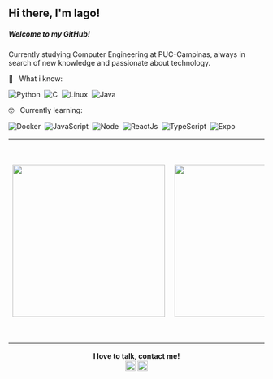 ##  Hi there, I'm Iago! 
##### Welcome to my GitHub!

Currently studying Computer Engineering at PUC-Campinas, always in search of new knowledge and passionate about technology.

 🤔️ &nbsp; What i know: <br/>


![Python](https://img.shields.io/badge/-Python-369?style=flat&logoColor=fff&logo=python)&nbsp;
![C](https://img.shields.io/badge/-C/C++-4F33FF?style=flat&logoColor=fff&logo=c)&nbsp;
![Linux](https://img.shields.io/badge/-Linux-f2930d?style=flat&logoColor=fff&logo=linux)&nbsp;
![Java](https://img.shields.io/badge/-Java-E9E9E9?style=flat&logoColor=007AAB&logo=java)&nbsp;

🤓️ &nbsp; Currently learning: <br/>

![Docker](https://img.shields.io/badge/-Docker-099cec?style=flat&logoColor=fff&logo=docker)&nbsp;
![JavaScript](https://img.shields.io/badge/-JavaScript-FEAE32?style=flat&logoColor=fff&logo=javascript)&nbsp;
![Node](https://img.shields.io/badge/-Node.js-5B9856?style=flat&logoColor=fff&logo=node.js)&nbsp;
![ReactJs](https://img.shields.io/badge/-React-18BCEE?style=flat&logoColor=fff&logo=react)&nbsp;
![TypeScript](https://img.shields.io/badge/-TypeScript-007ACC?style=flat&logoColor=fff&logo=typescript)&nbsp;
![Expo](https://img.shields.io/badge/-Expo-000?style=flat&logoColor=fff&logo=expo)&nbsp;

<center>
  <table>
    <tr>
        <td><img width="300px" align="left" src="https://github-readme-stats.vercel.app/api?username=iaglourenco&theme=dracula"/></td>
        <td><img width="300px" align="left" src="https://github-readme-stats.vercel.app/api/top-langs/?username=iaglourenco&layout=compact&theme=dracula" /></td>
        <td><img width="396px" align="left" src="https://github-readme-stats.vercel.app/api/wakatime?username=iaglourenco&theme=dracula&layout=compact"/></td>
    </tr>   
  </table>
</center>  

<p align="center">
<strong>I love to talk, contact me!</strong><br/>
<a href="https://linkedin.com/in/iagolourenco" target="blank"><img align="center" src="https://cdn.jsdelivr.net/npm/simple-icons@3.0.1/icons/linkedin.svg" alt="iagolourenco" height="20" width="20" /></a>
<a href="https://instagram.com/iaglourenco" target="blank"><img align="center" src="https://cdn.jsdelivr.net/npm/simple-icons@3.0.1/icons/instagram.svg" alt="iaglourenco" height="20" width="20" /></a>
</p>
